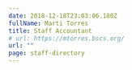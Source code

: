 ```yaml
---
date: 2018-12-18T23:03:06.180Z
fullName: Marti Torres
title: Staff Accountant
# url: https://mtorres.bscs.org/
url: ""
page: staff-directory
---
```

